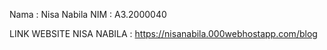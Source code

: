 Nama  : Nisa Nabila
NIM : A3.2000040


LINK WEBSITE NISA NABILA : https://nisanabila.000webhostapp.com/blog
